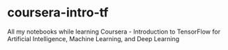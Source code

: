 # coursera-intro-tf
All my notebooks while learning Coursera - Introduction to TensorFlow for Artificial Intelligence, Machine Learning, and Deep Learning
